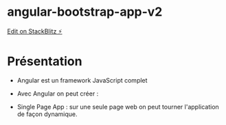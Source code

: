 # angular-bootstrap-app-v2

[Edit on StackBlitz ⚡️](https://stackblitz.com/edit/angular-bootstrap-app-v2)

# Présentation

- Angular est un framework JavaScript complet

- Avec Angular on peut créer :
 * Single Page App : sur une seule page web on peut tourner l'application de façon dynamique.